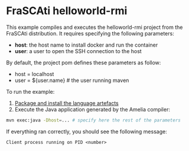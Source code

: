 # FraSCAti helloworld-rmi

This example compiles and executes the helloworld-rmi project from the FraSCAti distribution. It requires specifying the following parameters:

- __host__: the host name to install docker and run the container
- __user__: a user to open the SSH connection to the host

By default, the project pom defines these parameters as follow:

- host = localhost
- user = ${user.name} # the user running maven

To run the example:

1. [Package and install the language artefacts](/README.md#compiling-from-sources)
2. Execute the Java application generated by the Amelia compiler:

```bash
mvn exec:java -Dhost=... # specify here the rest of the parameters
```

If everything ran correctly, you should see the following message:

```
Client process running on PID <number>
```
